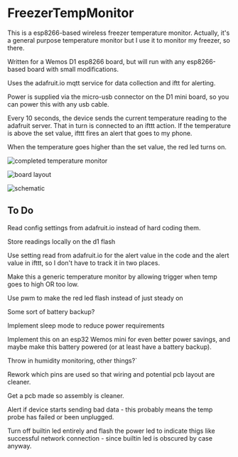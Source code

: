 # FreezerTempMonitor

This is a esp8266-based wireless freezer temperature monitor.  Actually, it's a
general purpose temperature monitor but I use it to monitor my freezer, so there.

Written for a Wemos D1 esp8266 board, but will run with any esp8266-based board
with small modifications.

Uses the adafruit.io mqtt service for data collection and iftt for alerting.

Power is supplied via the micro-usb connector on the D1 mini board, so you can
power this with any usb cable.

Every 10 seconds, the device sends the current temperature reading to the
adafruit server.  That in turn is connected to an ifttt action.  If the
temperature is above the set value, ifttt fires an alert that goes to my phone.

When the temperature goes higher than the set value, the red led turns on.   

![completed temperature monitor](https://i.imgur.com/QfJXgjM.jpg)

![board layout](https://i.imgur.com/V8oLVk6.png)

![schematic](https://i.imgur.com/6s5ECs7.png)

## To Do

Read config settings from adafruit.io instead of hard coding them.

Store readings locally on the d1 flash

Use setting read from adafruit.io for the alert value in the code and the alert
value in ifttt, so I don't have to track it in two places.

Make this a generic temperature monitor by allowing trigger when temp goes to
high OR too low.

Use pwm to make the red led flash instead of just steady on

Some sort of battery backup?

Implement sleep mode to reduce power requirements

Implement this on an esp32 Wemos mini for even better power savings, and maybe
make this battery powered (or at least have a battery backup).

Throw in humidity monitoring, other things?`

Rework which pins are used so that wiring and potential pcb layout are cleaner.

Get a pcb made so assembly is cleaner.

Alert if device starts sending bad data - this probably means the temp probe
has failed or been unplugged.

Turn off builtin led entirely and flash the power led to indicate thigs like
successful network connection - since builtin led is obscured by case anyway.
